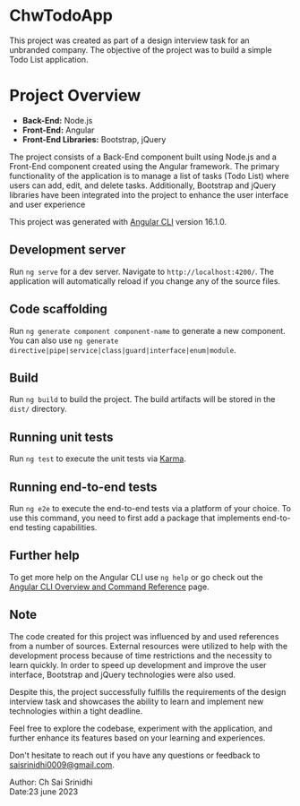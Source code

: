 # ChwTodoApp

This project was created as part of a design interview task for an unbranded company. The objective of the project was to build a simple Todo List application.

# Project Overview
- **Back-End:** Node.js
- **Front-End:** Angular
- **Front-End Libraries:** Bootstrap, jQuery

The project consists of a Back-End component built using Node.js and a Front-End component created using the Angular framework. The primary functionality of the application is to manage a list of tasks (Todo List) where users can add, edit, and delete tasks. Additionally, Bootstrap and jQuery libraries have been integrated into the project to enhance the user interface and user experience

This project was generated with [Angular CLI](https://github.com/angular/angular-cli) version 16.1.0.

## Development server

Run `ng serve` for a dev server. Navigate to `http://localhost:4200/`. The application will automatically reload if you change any of the source files.

## Code scaffolding

Run `ng generate component component-name` to generate a new component. You can also use `ng generate directive|pipe|service|class|guard|interface|enum|module`.

## Build

Run `ng build` to build the project. The build artifacts will be stored in the `dist/` directory.

## Running unit tests

Run `ng test` to execute the unit tests via [Karma](https://karma-runner.github.io).

## Running end-to-end tests

Run `ng e2e` to execute the end-to-end tests via a platform of your choice. To use this command, you need to first add a package that implements end-to-end testing capabilities.

## Further help

To get more help on the Angular CLI use `ng help` or go check out the [Angular CLI Overview and Command Reference](https://angular.io/cli) page.

## Note
The code created for this project was influenced by and used references from a number of sources. External resources were utilized to help with the development process because of time restrictions and the necessity to learn quickly. In order to speed up development and improve the user interface, Bootstrap and jQuery technologies were also used.

Despite this, the project successfully fulfills the requirements of the design interview task and showcases the ability to learn and implement new technologies within a tight deadline.

Feel free to explore the codebase, experiment with the application, and further enhance its features based on your learning and experiences.

Don't hesitate to reach out if you have any questions or feedback to saisrinidhi0009@gmail.com.

Author: Ch Sai Srinidhi  
Date:23 june 2023
